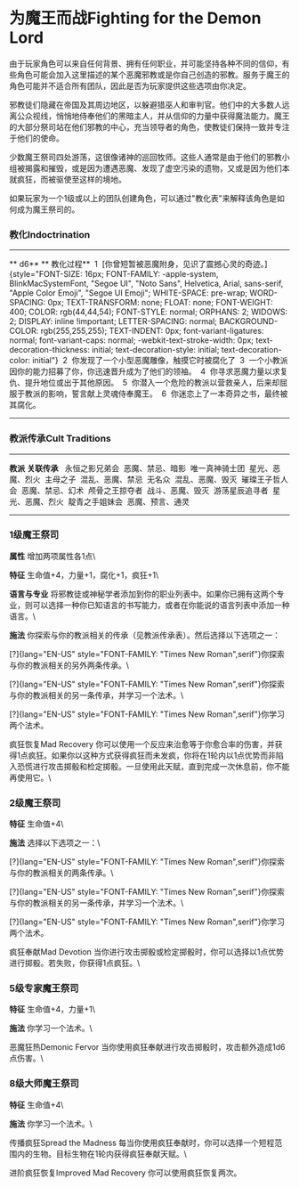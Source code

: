 # 为魔王而战Fighting for the Demon Lord

由于玩家角色可以来自任何背景、拥有任何职业，并可能坚持各种不同的信仰，有些角色可能会加入这里描述的某个恶魔邪教或是你自己创造的邪教。服务于魔王的角色可能并不适合所有团队，因此是否为玩家提供这些选项由你决定。

邪教徒们隐藏在帝国及其周边地区，以躲避猎巫人和审判官。他们中的大多数人远离公众视线，悄悄地侍奉他们的黑暗主人，并从信仰的力量中获得魔法能力。魔王的大部分祭司站在他们邪教的中心，充当领导者的角色，使教徒们保持一致并专注于他们的使命。

少数魔王祭司四处游荡，这很像诸神的巡回牧师。这些人通常是由于他们的邪教小组被揭露和摧毁，或是因为遭遇恶魔、发现了虚空污染的遗物，又或是因为他们本就疯狂，而被驱使至这样的境地。

如果玩家为一个1级或以上的团队创建角色，可以通过"教化表"来解释该角色是如何成为魔王祭司的。

### 教化Indoctrination

  --------- -------------------------------------------------------------------------------------------------------------------------------------------------------------------------------------------------------------------------------------------------------------------------------------------------------------------------------------------------------------------------------------------------------------------------------------------------------------------------------------------------------------------------------------------------------------------------------------------------------------------------------------------------------------------------------------------------------
  ** d6**   ** 教化过程**
   1         [你曾短暂被恶魔附身，见识了震撼心灵的奇迹。]{style="FONT-SIZE: 16px; FONT-FAMILY: -apple-system, BlinkMacSystemFont, \"Segoe UI\", \"Noto Sans\", Helvetica, Arial, sans-serif, \"Apple Color Emoji\", \"Segoe UI Emoji\"; WHITE-SPACE: pre-wrap; WORD-SPACING: 0px; TEXT-TRANSFORM: none; FLOAT: none; FONT-WEIGHT: 400; COLOR: rgb(44,44,54); FONT-STYLE: normal; ORPHANS: 2; WIDOWS: 2; DISPLAY: inline !important; LETTER-SPACING: normal; BACKGROUND-COLOR: rgb(255,255,255); TEXT-INDENT: 0px; font-variant-ligatures: normal; font-variant-caps: normal; -webkit-text-stroke-width: 0px; text-decoration-thickness: initial; text-decoration-style: initial; text-decoration-color: initial"}
   2         你发现了一个小型恶魔雕像，触摸它时被腐化了
   3         一个小教派因你的能力招募了你，你迅速晋升成为了他们的领袖。
   4         你寻求恶魔力量以求复仇、提升地位或出于其他原因。
   5         你潜入一个危险的教派以营救亲人，后来却屈服于教派的影响，誓言献上灵魂侍奉魔王。
   6         你迷恋上了一本奇异之书，最终被其腐化。
  --------- -------------------------------------------------------------------------------------------------------------------------------------------------------------------------------------------------------------------------------------------------------------------------------------------------------------------------------------------------------------------------------------------------------------------------------------------------------------------------------------------------------------------------------------------------------------------------------------------------------------------------------------------------------------------------------------------------------

### 教派传承Cult Traditions

  ----------------- -------------------
  **教派**          **关联传承** 
   永恒之影兄弟会    恶魔、禁忌、暗影
   唯一真神骑士团    星光、恶魔、烈火
   主母之子          混乱、恶魔、禁忌
   无名众            混乱、恶魔、毁灭
   璀璨王子哲人会    恶魔、禁忌、幻术
   颅骨之王掠夺者    战斗、恶魔、毁灭
   游荡星辰追寻者    星光、恶魔、烈火
   靛青之手姐妹会    恶魔、预言、通灵
  ----------------- -------------------

### 1级魔王祭司 

**属性** 增加两项属性各1点\

**特征** 生命值+4，力量+1，腐化+1，疯狂+1\

**语言与专业**
将邪教徒或神秘学者添加到你的职业列表中。如果你已拥有这两个专业，则可以选择一种你已知语言的书写能力，或者在你能说的语言列表中添加一种语言。\

**施法**
你探索与你的教派相关的传承（见教派传承表）。然后选择以下选项之一：

[?]{lang="EN-US"
style="FONT-FAMILY: \"Times New Roman\",serif"}你探索与你的教派相关的另外两条传承。\

[?]{lang="EN-US"
style="FONT-FAMILY: \"Times New Roman\",serif"}你探索与你的教派相关的另一条传承，并学习一个法术。\

[?]{lang="EN-US"
style="FONT-FAMILY: \"Times New Roman\",serif"}你学习两个法术。

疯狂恢复Mad Recovery
你可以使用一个反应来治愈等于你愈合率的伤害，并获得1点疯狂。如果你以这种方式获得疯狂而未发疯，你将在1轮内以1点优势而非陷入恐慌进行攻击掷骰和检定掷骰。一旦使用此天赋，直到完成一次休息前，你不能再使用它。\

### 2级魔王祭司 

**特征** 生命值+4\

**施法** 选择以下选项之一：\

[?]{lang="EN-US"
style="FONT-FAMILY: \"Times New Roman\",serif"}你探索与你的教派相关的两条传承。\

[?]{lang="EN-US"
style="FONT-FAMILY: \"Times New Roman\",serif"}你探索与你的教派相关的另一条传承，并学习一个法术。\

[?]{lang="EN-US"
style="FONT-FAMILY: \"Times New Roman\",serif"}你学习两个法术。

疯狂奉献Mad Devotion
当你进行攻击掷骰或检定掷骰时，你可以选择以1点优势进行掷骰。若失败，你获得1点疯狂。\

### 5级专家魔王祭司 

**特征** 生命值+4，力量+1\

**施法** 你学习一个法术。\

恶魔狂热Demonic Fervor
当你使用疯狂奉献进行攻击掷骰时，攻击额外造成1d6点伤害。\

### 8级大师魔王祭司 

**特征** 生命值+4\

**施法** 你学习一个法术。\

传播疯狂Spread the Madness
每当你使用疯狂奉献时，你可以选择一个短程范围内的生物。目标生物在1轮内获得疯狂奉献天赋。\

进阶疯狂恢复Improved Mad Recovery 你可以使用疯狂恢复两次。
